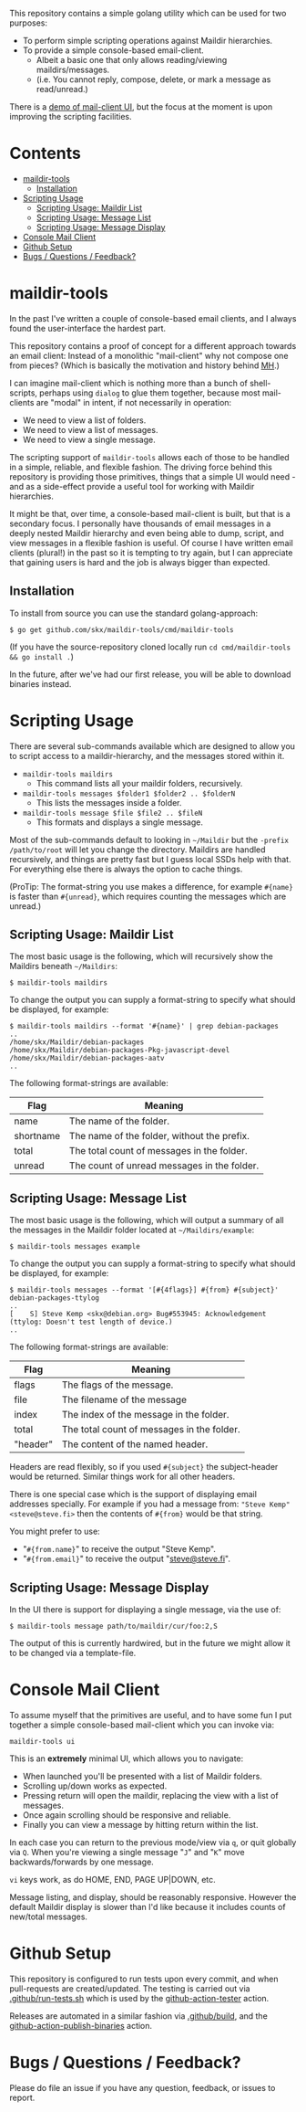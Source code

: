 
This repository contains a simple golang utility which can be used for two purposes:

* To perform simple scripting operations against Maildir hierarchies.
* To provide a simple console-based email-client.
  * Albeit a basic one that only allows reading/viewing maildirs/messages.
  * (i.e. You cannot reply, compose, delete, or mark a message as read/unread.)

There is a [demo of mail-client UI](https://asciinema.org/a/FXjgOsnwjVu0lB5znx8EwRVWF), but the focus at the moment is upon improving the scripting facilities.


# Contents

* [maildir-tools](#maildir-tools)
  * [Installation](#installation)
* [Scripting Usage](#scripting-usage)
  * [Scripting Usage: Maildir List](#scripting-usage-maildir-list)
  * [Scripting Usage: Message List](#scripting-usage-message-list)
  * [Scripting Usage: Message Display](#scripting-usage-message-display)
* [Console Mail Client](#console-mail-client)
* [Github Setup](#github-setup)
* [Bugs / Questions / Feedback?](#bugs--questions--feedback)




# maildir-tools

In the past I've written a couple of console-based email clients, and I always found the user-interface the hardest part.

This repository contains a proof of concept for a different approach towards an email client: Instead of a monolithic "mail-client" why not compose one from pieces?  (Which is basically the motivation and history behind [MH](https://en.wikipedia.org/wiki/MH_Message_Handling_System).)

I can imagine mail-client which is nothing more than a bunch of shell-scripts, perhaps using `dialog` to glue them together, because most mail-clients are "modal" in intent, if not necessarily in operation:

* We need to view a list of folders.
* We need to view a list of messages.
* We need to view a single message.

The scripting support of `maildir-tools` allows each of those to be handled in a simple, reliable, and flexible fashion.  The driving force behind this repository is providing those primitives, things that a simple UI would need - and as a side-effect provide a useful tool for working with Maildir hierarchies.

It might be that, over time, a console-based mail-client is built, but that is a secondary focus.  I personally have thousands of email messages in a deeply nested Maildir hierarchy and even being able to dump, script, and view messages in a flexible fashion is useful.  Of course I have written email clients (plural!) in the past so it is tempting to try again, but I can appreciate that gaining users is hard and the job is always bigger than expected.




## Installation

To install from source you can use the standard golang-approach:

```
$ go get github.com/skx/maildir-tools/cmd/maildir-tools
```

(If you have the source-repository cloned locally run `cd cmd/maildir-tools && go install .`)

In the future, after we've had our first release, you will be able to download binaries instead.



# Scripting Usage

There are several sub-commands available which are designed to allow you to script access to a maildir-hierarchy, and the messages stored within it.

* `maildir-tools maildirs`
  * This command lists all your maildir folders, recursively.
* `maildir-tools messages $folder1 $folder2 .. $folderN`
  * This lists the messages inside a folder.
* `maildir-tools message $file $file2 .. $fileN`
  * This formats and displays a single message.

Most of the sub-commands default to looking in `~/Maildir` but the `-prefix /path/to/root` will let you change the directory.  Maildirs are handled recursively, and things are pretty fast but I guess local SSDs help with that.  For everything else there is always the option to cache things.

(ProTip: The format-string you use makes a difference, for example `#{name}` is faster than `#{unread}`, which requires counting the messages which are unread.)


## Scripting Usage: Maildir List

The most basic usage is the following, which will recursively show the Maildirs beneath `~/Maildirs`:

`$ maildir-tools maildirs`

To change the output you can supply a format-string to specify what should be displayed, for example:

```
$ maildir-tools maildirs --format '#{name}' | grep debian-packages
..
/home/skx/Maildir/debian-packages
/home/skx/Maildir/debian-packages-Pkg-javascript-devel
/home/skx/Maildir/debian-packages-aatv
..
```

The following format-strings are available:

|     Flag |                                    Meaning  |
| -------- | ------------------------------------------- |
|     name | The name of the folder.                     |
|shortname | The name of the folder, without the prefix. |
|    total | The total count of messages in the folder.  |
|   unread | The count of unread messages in the folder. |




## Scripting Usage: Message List

The most basic usage is the following, which will output a summary of all the messages in the Maildir folder located at `~/Maildirs/example`:

`$ maildir-tools messages example`

To change the output you can supply a format-string to specify what should be displayed, for example:

```
$ maildir-tools messages --format '[#{4flags}] #{from} #{subject}' debian-packages-ttylog
..
[    S] Steve Kemp <skx@debian.org> Bug#553945: Acknowledgement (ttylog: Doesn't test length of device.)
..
```

The following format-strings are available:

|     Flag |                                   Meaning  |
| -------- | ------------------------------------------ |
|    flags | The flags of the message.                  |
|    file  | The filename of the message                |
|    index | The index of the message in the folder.    |
|    total | The total count of messages in the folder. |
| "header" | The content of the named header.           |

Headers are read flexibly, so if you used `#{subject}` the subject-header
would be returned.  Similar things work for all other headers.

There is one special case which is the support of displaying email
addresses specially.  For example if you had a message from: `"Steve Kemp" <steve@steve.fi>` then the contents of `#{from}` would be that string.

You might prefer to use:

* "`#{from.name}`" to receive the output "Steve Kemp".
* "`#{from.email}`" to receive the output "<steve@steve.fi>".



## Scripting Usage: Message Display

In the UI there is support for displaying a single message, via the use of:

`$ maildir-tools message path/to/maildir/cur/foo:2,S`

The output of this is currently hardwired, but in the future we might allow it to be changed via a template-file.



# Console Mail Client

To assume myself that the primitives are useful, and to have some fun I put together a simple console-based mail-client which you can invoke via:

```
maildir-tools ui
```

This is an __extremely__ minimal UI, which allows you to navigate:

* When launched you'll be presented with a list of Maildir folders.
* Scrolling up/down works as expected.
* Pressing return will open the maildir, replacing the view with a list of messages.
* Once again scrolling should be responsive and reliable.
* Finally you can view a message by hitting return within the list.

In each case you can return to the previous mode/view via `q`, or quit globally via `Q`.  When you're viewing a single message "`J`" and "`K`" move backwards/forwards by one message.

`vi` keys work, as do HOME, END, PAGE UP|DOWN, etc.

Message listing, and display, should be reasonably responsive.  However the default Maildir display is slower than I'd like because it includes counts of new/total messages.




# Github Setup

This repository is configured to run tests upon every commit, and when pull-requests are created/updated.  The testing is carried out via [.github/run-tests.sh](.github/run-tests.sh) which is used by the [github-action-tester](https://github.com/skx/github-action-tester) action.

Releases are automated in a similar fashion via [.github/build](.github/build), and the [github-action-publish-binaries](https://github.com/skx/github-action-publish-binaries) action.


# Bugs / Questions / Feedback?

Please do file an issue if you have any question, feedback, or issues to report.
